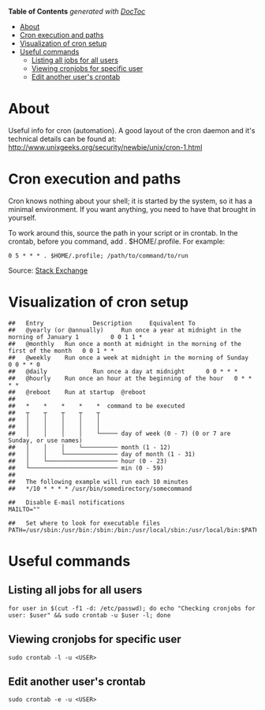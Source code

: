 <!-- START doctoc generated TOC please keep comment here to allow auto update -->
<!-- DON'T EDIT THIS SECTION, INSTEAD RE-RUN doctoc TO UPDATE -->
**Table of Contents**  *generated with [DocToc](https://github.com/thlorenz/doctoc)*

- [About](#about)
- [Cron execution and paths](#cron-execution-and-paths)
- [Visualization of cron setup](#visualization-of-cron-setup)
- [Useful commands](#useful-commands)
  - [Listing all jobs for all users](#listing-all-jobs-for-all-users)
  - [Viewing cronjobs for specific user](#viewing-cronjobs-for-specific-user)
  - [Edit another user's crontab](#edit-another-users-crontab)

<!-- END doctoc generated TOC please keep comment here to allow auto update -->

# About

Useful info for cron (automation). A good layout of the cron daemon and it's technical details can be found at: http://www.unixgeeks.org/security/newbie/unix/cron-1.html

# Cron execution and paths

Cron knows nothing about your shell; it is started by the system, so it has a minimal environment. If you want anything, you need to have that brought in yourself.

To work around this, source the path in your script or in crontab. In the crontab, before you command, add . $HOME/.profile. For example:
```
0 5 * * * . $HOME/.profile; /path/to/command/to/run
```

Source: [Stack Exchange](http://unix.stackexchange.com/questions/27289/how-can-i-run-a-cron-command-with-existing-environmental-variables)

# Visualization of cron setup

```
##   Entry              Description     Equivalent To
##   @yearly (or @annually)     Run once a year at midnight in the morning of January 1         0 0 1 1 *
##   @monthly   Run once a month at midnight in the morning of the first of the month   0 0 1 * *
##   @weekly    Run once a week at midnight in the morning of Sunday    0 0 * * 0
##   @daily             Run once a day at midnight      0 0 * * *
##   @hourly    Run once an hour at the beginning of the hour   0 * * * *
##   @reboot    Run at startup  @reboot
##   
##   *    *    *    *    *  command to be executed
##   ┬    ┬    ┬    ┬    ┬
##   │    │    │    │    │
##   │    │    │    │    │
##   │    │    │    │    └───── day of week (0 - 7) (0 or 7 are Sunday, or use names)
##   │    │    │    └────────── month (1 - 12)
##   │    │    └─────────────── day of month (1 - 31)
##   │    └──────────────────── hour (0 - 23)
##   └───────────────────────── min (0 - 59)
##     
##   The following example will run each 10 minutes
##   */10 * * * * /usr/bin/somedirectory/somecommand

##   Disable E-mail notifications
MAILTO=""

##   Set where to look for executable files
PATH=/usr/sbin:/usr/bin:/sbin:/bin:/usr/local/sbin:/usr/local/bin:$PATH
```

# Useful commands

## Listing all jobs for all users

```
for user in $(cut -f1 -d: /etc/passwd); do echo "Checking cronjobs for user: $user" && sudo crontab -u $user -l; done
```

## Viewing cronjobs for specific user

```
sudo crontab -l -u <USER>
```

## Edit another user's crontab
```
sudo crontab -e -u <USER>
```
